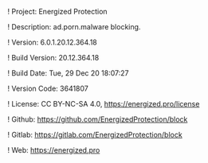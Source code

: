 ! Project: Energized Protection

! Description: ad.porn.malware blocking.

! Version: 6.0.1.20.12.364.18

! Build Version: 20.12.364.18

! Build Date: Tue, 29 Dec 20 18:07:27

! Version Code: 3641807

! License: CC BY-NC-SA 4.0, https://energized.pro/license

! Github: https://github.com/EnergizedProtection/block

! Gitlab: https://gitlab.com/EnergizedProtection/block


! Web: https://energized.pro
